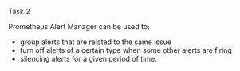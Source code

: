 Task 2

Prometheus Alert Manager can be used to; 
- group alerts that are related to the same issue
- turn off alerts of a certain type when some other alerts are firing
- silencing alerts for a given period of time.